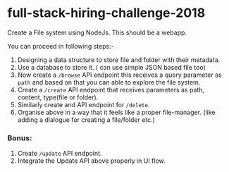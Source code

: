 # full-stack-hiring-challenge-2018

Create a File system using NodeJs. This should be a webapp.

You can proceed in following steps:-

1. Designing a data structure to store file and folder with their metadata.
2. Use a database to store it. ( can use simple JSON based file too)
3. Now create a `/browse` API endpoint this receives a query parameter as `path` and based on that you can able to explore the file system.
4. Create a `/create` API endpoint that receives parameters as path, content, type(file or folder).
5. Similarly create and API endpoint for `/delete`. 
6. Organise above in a way that it feels like a proper file-manager. (like adding a dialogue for creating a file/folder etc.)

### Bonus: 

1. Create `/update` API endpoint. 
2. Integrate the Update API above properly in UI flow.
